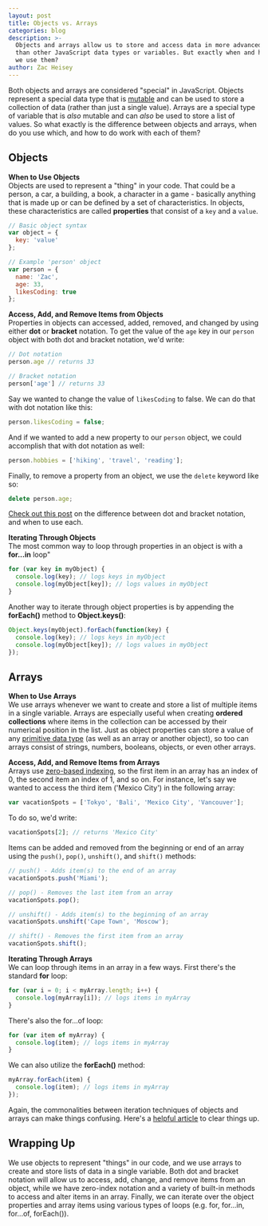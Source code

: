 ```yaml
---
layout: post
title: Objects vs. Arrays
categories: blog
description: >-
  Objects and arrays allow us to store and access data in more advanced ways
  than other JavaScript data types or variables. But exactly when and how should
  we use them?
author: Zac Heisey
---
```

Both objects and arrays are considered "special" in JavaScript. Objects represent a special data type that is [mutable](https://gomakethings.com/immutability-in-javascript/) and can be used to store a collection of data (rather than just a single value). Arrays are a special type of variable that is _also_ mutable and can _also_ be used to store a list of values. So what exactly is the difference between objects and arrays, when do you use which, and how to do work with each of them?

## Objects

**When to Use Objects**  
Objects are used to represent a "thing" in your code. That could be a person, a car, a building, a book, a character in a game - basically anything that is made up or can be defined by a set of characteristics. In objects, these characteristics are called **properties** that consist of a `key` and a `value`.

```js
// Basic object syntax
var object = {
  key: 'value'
};

// Example 'person' object
var person = {
  name: 'Zac',
  age: 33,
  likesCoding: true
};
```

**Access, Add, and Remove Items from Objects**  
Properties in objects can accessed, added, removed, and changed by using either **dot** or **bracket** notation. To get the value of the `age` key in our `person` object with both dot and bracket notation, we'd write:

```js
// Dot notation
person.age // returns 33

// Bracket notation
person['age'] // returns 33
```

Say we wanted to change the value of `likesCoding` to false. We can do that with dot notation like this:

```js
person.likesCoding = false;
```

And if we wanted to add a new property to our `person` object, we could accomplish that with dot notation as well:

```js
person.hobbies = ['hiking', 'travel', 'reading'];
```

Finally, to remove a property from an object, we use the `delete` keyword like so:

```js
delete person.age;
```

[Check out this post](https://codeburst.io/javascript-quickie-dot-notation-vs-bracket-notation-333641c0f781) on the difference between dot and bracket notation, and when to use each.

**Iterating Through Objects**  
The most common way to loop through properties in an object is with a **for...in** loop"

```js
for (var key in myObject) {
  console.log(key); // logs keys in myObject
  console.log(myObject[key]); // logs values in myObject
}
```

Another way to iterate through object properties is by appending the **forEach()** method to **Object.keys()**:

```js
Object.keys(myObject).forEach(function(key) {
  console.log(key); // logs keys in myObject
  console.log(myObject[key]); // logs values in myObject
});
```

## Arrays

**When to Use Arrays**  
We use arrays whenever we want to create and store a list of multiple items in a single variable. Arrays are especially useful when creating **ordered collections** where items in the collection can be accessed by their numerical position in the list. Just as object properties can store a value of any [primitive data type](https://javascript.info/types) (as well as an array or another object), so too can arrays consist of strings, numbers, booleans, objects, or even other arrays.

**Access, Add, and Remove Items from Arrays**  
Arrays use [zero-based indexing](https://developer.mozilla.org/en-US/docs/Web/JavaScript/Reference/Global_Objects/Array#Accessing_array_elements), so the first item in an array has an index of 0, the second item an index of 1, and so on. For instance, let's say we wanted to access the third item ('Mexico City') in the following array:

```js
var vacationSpots = ['Tokyo', 'Bali', 'Mexico City', 'Vancouver'];
```

To do so, we'd write:

```js
vacationSpots[2]; // returns 'Mexico City'
```

Items can be added and removed from the beginning or end of an array using the `push()`, `pop()`, `unshift()`, and `shift()` methods:

```js
// push() - Adds item(s) to the end of an array
vacationSpots.push('Miami');

// pop() - Removes the last item from an array
vacationSpots.pop();

// unshift() - Adds item(s) to the beginning of an array
vacationSpots.unshift('Cape Town', 'Moscow');

// shift() - Removes the first item from an array
vacationSpots.shift();
```

**Iterating Through Arrays**  
We can loop through items in an array in a few ways. First there's the standard **for** loop:

```js
for (var i = 0; i < myArray.length; i++) {
  console.log(myArray[i]); // logs items in myArray
}
```

There's also the for...of loop:

```js
for (var item of myArray) {
  console.log(item); // logs items in myArray
}
```

We can also utilize the **forEach()** method:

```js
myArray.forEach(item) {
  console.log(item); // logs items in myArray
});
```

Again, the commonalities between iteration techniques of objects and arrays can make things confusing. Here's a [helpful article](https://bitsofco.de/for-in-vs-for-of/) to clear things up.

## Wrapping Up

We use objects to represent "things" in our code, and we use arrays to create and store lists of data in a single variable. Both dot and bracket notation will allow us to access, add, change, and remove items from an object, while we have zero-index notation and a variety of built-in methods to access and alter items in an array. Finally, we can iterate over the object properties and array items using various types of loops (e.g. for, for...in, for...of, forEach()).
